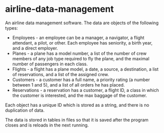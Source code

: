 # airline-data-management

An airline data management software. The data are objects of the following types:<br />
* Employees - an employee can be a manager, a navigator, a flight attendant, a pilot, or other. Each employee has seniority, a birth year, and a direct employer.
* Planes - a plane has a model number, a list of the number of crew members of any job type required to fly the plane, and the maximal number of passengers in each class.
* Flights - a flight has a plane model, a date, a source, a destination, a list of reservations, and a list of the assigned crew. 
* Customers - a customer has a full name, a priority rating (a number between 1 and 5), and a list of all orders he has placed.
* Reservations - a reservation has a customer, a flight ID, a class in which the customer is interested, and the max baggage of the customer.


Each object has a unique ID which is stored as a string, and there is no duplication of data.<br />

The data is stored in tables in files so that it is saved after the program closes and is reloads in the next running.
